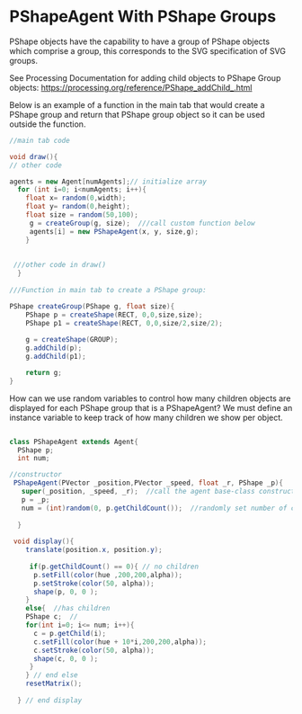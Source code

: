 # PShapeAgent With PShape Groups


PShape objects have the capability to have a group of PShape objects which comprise a group, this corresponds to the SVG specification of SVG groups.

See Processing Documentation for adding child objects to PShape Group objects: 
https://processing.org/reference/PShape_addChild_.html

Below is an example of a function in the main tab that would create a PShape group and return that PShape group object so it can be used outside the function.

```java
//main tab code

void draw(){
// other code

agents = new Agent[numAgents];// initialize array
  for (int i=0; i<numAgents; i++){
    float x= random(0,width);
    float y= random(0,height);
    float size = random(50,100);
     g = createGroup(g, size);  ///call custom function below
     agents[i] = new PShapeAgent(x, y, size,g);
    }
 
 
 ///other code in draw()
  }
  
///Function in main tab to create a PShape group:

PShape createGroup(PShape g, float size){
    PShape p = createShape(RECT, 0,0,size,size);
    PShape p1 = createShape(RECT, 0,0,size/2,size/2);
  
    g = createShape(GROUP);
    g.addChild(p);
    g.addChild(p1);

    return g;
}


```

How can we use random variables to control how many children objects are displayed for each PShape group that is a PShapeAgent?
We must define an instance variable to keep track of how many children we show per object.

```java

class PShapeAgent extends Agent{
  PShape p;
  int num;

//constructor 
 PShapeAgent(PVector _position,PVector _speed, float _r, PShape _p){
   super(_position, _speed, _r);  //call the agent base-class constructor 
   p = _p;
   num = (int)random(0, p.getChildCount());  //randomly set number of children each agent  will display
  
  }
  
 void display(){
    translate(position.x, position.y);
    
     if(p.getChildCount() == 0){ // no children
      p.setFill(color(hue ,200,200,alpha));
      p.setStroke(color(50, alpha));
      shape(p, 0, 0 );
    } 
    else{  //has children
    PShape c;  //
    for(int i=0; i<= num; i++){
      c = p.getChild(i);
      c.setFill(color(hue + 10*i,200,200,alpha));
      c.setStroke(color(50, alpha));
      shape(c, 0, 0 );
     }
    } // end else
    resetMatrix();
    
  } // end display
  ```